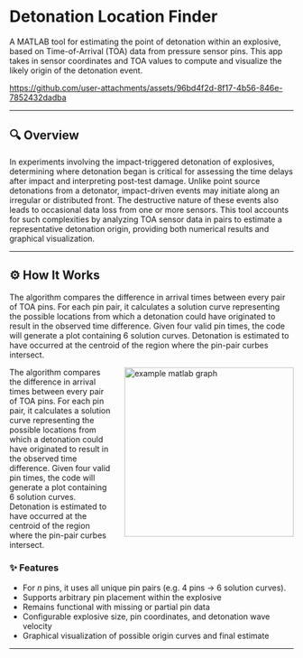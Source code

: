 # Detonation Location Finder

A MATLAB tool for estimating the point of detonation within an explosive, based on Time-of-Arrival (TOA) data from pressure sensor pins. This app takes in sensor coordinates and TOA values to compute and visualize the likely origin of the detonation event.

https://github.com/user-attachments/assets/96bd4f2d-8f17-4b56-846e-7852432dadba

---

## 🔍 Overview

In experiments involving the impact-triggered detonation of explosives, determining where detonation began is critical for assessing the time delays after impact and interpreting post-test damage. Unlike point source detonations from a detonator, impact-driven events may initiate along an irregular or distributed front. The destructive nature of these events also leads to occasional data loss from one or more sensors. This tool accounts for such complexities by analyzing TOA sensor data in pairs to estimate a representative detonation origin, providing both numerical results and graphical visualization.

---

## ⚙️ How It Works

The algorithm compares the difference in arrival times between every pair of TOA pins. For each pin pair, it calculates a solution curve representing the possible locations from which a detonation could have originated to result in the observed time difference. Given four valid pin times, the code will generate a plot containing 6 solution curves. Detonation is estimated to have occurred at the centroid of the region where the pin-pair curbes intersect.


<p align="left">
  <img src="https://github.com/user-attachments/assets/598e333e-e7ca-431e-bcd8-729b55d0d7cf" alt="example matlab graph" width="300" align="right" style="margin-left: 20px;">
The algorithm compares the difference in arrival times between every pair of TOA pins. For each pin pair, it calculates a solution curve representing the possible locations from which a detonation could have originated to result in the observed time difference. Given four valid pin times, the code will generate a plot containing 6 solution curves. Detonation is estimated to have occurred at the centroid of the region where the pin-pair curbes intersect.
  
### ✨ Features
- For *n* pins, it uses all unique pin pairs (e.g. 4 pins → 6 solution curves).
- Supports arbitrary pin placement within the explosive
- Remains functional with missing or partial pin data
- Configurable explosive size, pin coordinates, and detonation wave velocity
- Graphical visualization of possible origin curves and final estimate
</p>

---
